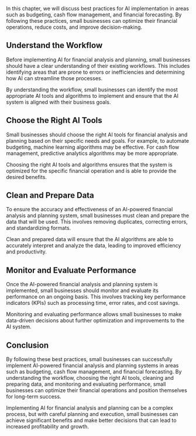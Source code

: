 

In this chapter, we will discuss best practices for AI implementation in areas such as budgeting, cash flow management, and financial forecasting. By following these practices, small businesses can optimize their financial operations, reduce costs, and improve decision-making.

Understand the Workflow
-----------------------

Before implementing AI for financial analysis and planning, small businesses should have a clear understanding of their existing workflows. This includes identifying areas that are prone to errors or inefficiencies and determining how AI can streamline those processes.

By understanding the workflow, small businesses can identify the most appropriate AI tools and algorithms to implement and ensure that the AI system is aligned with their business goals.

Choose the Right AI Tools
-------------------------

Small businesses should choose the right AI tools for financial analysis and planning based on their specific needs and goals. For example, to automate budgeting, machine learning algorithms may be effective. For cash flow management, predictive analytics algorithms may be more appropriate.

Choosing the right AI tools and algorithms ensures that the system is optimized for the specific financial operation and is able to provide the desired benefits.

Clean and Prepare Data
----------------------

To ensure the accuracy and effectiveness of an AI-powered financial analysis and planning system, small businesses must clean and prepare the data that will be used. This involves removing duplicates, correcting errors, and standardizing formats.

Clean and prepared data will ensure that the AI algorithms are able to accurately interpret and analyze the data, leading to improved efficiency and productivity.

Monitor and Evaluate Performance
--------------------------------

Once the AI-powered financial analysis and planning system is implemented, small businesses should monitor and evaluate its performance on an ongoing basis. This involves tracking key performance indicators (KPIs) such as processing time, error rates, and cost savings.

Monitoring and evaluating performance allows small businesses to make data-driven decisions about further optimization and improvements to the AI system.

Conclusion
----------

By following these best practices, small businesses can successfully implement AI-powered financial analysis and planning systems in areas such as budgeting, cash flow management, and financial forecasting. By understanding the workflow, choosing the right AI tools, cleaning and preparing data, and monitoring and evaluating performance, small businesses can optimize their financial operations and position themselves for long-term success.

Implementing AI for financial analysis and planning can be a complex process, but with careful planning and execution, small businesses can achieve significant benefits and make better decisions that can lead to increased profitability and growth.
